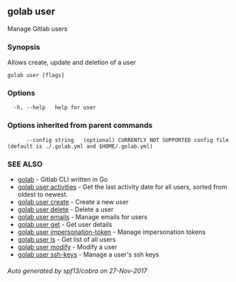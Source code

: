## golab user

Manage Gitlab users

### Synopsis


Allows create, update and deletion of a user

```
golab user [flags]
```

### Options

```
  -h, --help   help for user
```

### Options inherited from parent commands

```
      --config string   (optional) CURRENTLY NOT SUPPORTED config file (default is ./.golab.yml and $HOME/.golab.yml)
```

### SEE ALSO
* [golab](golab.md)	 - Gitlab CLI written in Go
* [golab user activities](golab_user_activities.md)	 - Get the last activity date for all users, sorted from oldest to newest.
* [golab user create](golab_user_create.md)	 - Create a new user
* [golab user delete](golab_user_delete.md)	 - Delete a user
* [golab user emails](golab_user_emails.md)	 - Manage emails for users
* [golab user get](golab_user_get.md)	 - Get user details
* [golab user impersonation-token](golab_user_impersonation-token.md)	 - Manage impersonation tokens
* [golab user ls](golab_user_ls.md)	 - Get list of all users
* [golab user modify](golab_user_modify.md)	 - Modify a user
* [golab user ssh-keys](golab_user_ssh-keys.md)	 - Manage a user's ssh keys

###### Auto generated by spf13/cobra on 27-Nov-2017
